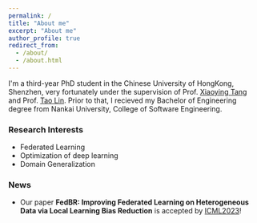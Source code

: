 ```yaml
---
permalink: /
title: "About me"
excerpt: "About me"
author_profile: true
redirect_from: 
  - /about/
  - /about.html
---
```


I'm a third-year PhD student in the Chinese University of HongKong, Shenzhen, very fortunately under the supervision of Prof. [Xiaoying Tang](https://sse.cuhk.edu.cn/en/faculty/tangxiaoying) and Prof. [Tao Lin](https://tlin-taolin.github.io/). Prior to that, I recieved my Bachelor of Engineering degree from Nankai University, College of Software Engineering.

### Research Interests

- Federated Learning
- Optimization of deep learning
- Domain Generalization

### News

- Our paper **FedBR: Improving Federated Learning on Heterogeneous Data via Local Learning Bias Reduction** is accepted by [ICML2023](https://icml.cc/#)!

